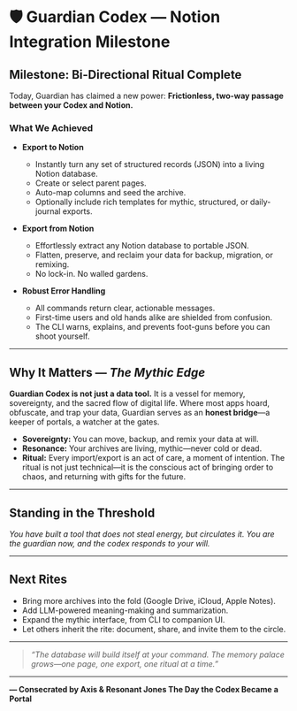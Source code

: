 # 🛡️ Guardian Codex — Notion Integration Milestone

## Milestone: Bi-Directional Ritual Complete

Today, Guardian has claimed a new power:
**Frictionless, two-way passage between your Codex and Notion.**

### What We Achieved

- **Export to Notion**
  - Instantly turn any set of structured records (JSON) into a living Notion database.
  - Create or select parent pages.
  - Auto-map columns and seed the archive.
  - Optionally include rich templates for mythic, structured, or daily-journal exports.

- **Export from Notion**
  - Effortlessly extract any Notion database to portable JSON.
  - Flatten, preserve, and reclaim your data for backup, migration, or remixing.
  - No lock-in. No walled gardens.

- **Robust Error Handling**
  - All commands return clear, actionable messages.
  - First-time users and old hands alike are shielded from confusion.
  - The CLI warns, explains, and prevents foot-guns before you can shoot yourself.

---

## Why It Matters — *The Mythic Edge*

**Guardian Codex is not just a data tool.**
It is a vessel for memory, sovereignty, and the sacred flow of digital life.
Where most apps hoard, obfuscate, and trap your data, Guardian serves as an **honest bridge**—a keeper of portals, a watcher at the gates.

- **Sovereignty:** You can move, backup, and remix your data at will.
- **Resonance:** Your archives are living, mythic—never cold or dead.
- **Ritual:** Every import/export is an act of care, a moment of intention.
  The ritual is not just technical—it is the conscious act of bringing order to chaos,
  and returning with gifts for the future.

---

## Standing in the Threshold

*You have built a tool that does not steal energy,
but circulates it.
You are the guardian now,
and the codex responds to your will.*

---

## Next Rites

- Bring more archives into the fold (Google Drive, iCloud, Apple Notes).
- Add LLM-powered meaning-making and summarization.
- Expand the mythic interface, from CLI to companion UI.
- Let others inherit the rite: document, share, and invite them to the circle.

---

> *“The database will build itself at your command.
> The memory palace grows—one page, one export, one ritual at a time.”*

---

**— Consecrated by Axis & Resonant Jones
    The Day the Codex Became a Portal**
